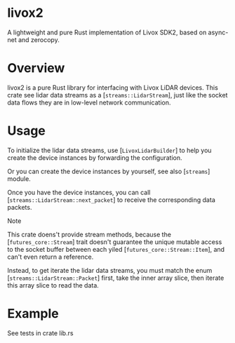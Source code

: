 # livox2
A lightweight and pure Rust implementation of Livox SDK2, based on async-net and zerocopy.

# Overview
livox2 is a pure Rust library for interfacing with Livox LiDAR devices.
This crate see lidar data streams as a [`streams::LidarStream`], just like the socket data
flows they are in low-level network communication.

# Usage
To initialize the lidar data streams, use [`LivoxLidarBuilder`] to help you
create the device instances by forwarding the configuration.

Or you can create the device instances by yourself, see also [`streams`] module.

Once you have the device instances, you can call [`streams::LidarStream::next_packet`] to
receive the corresponding data packets.

> [!NOTE]
> This crate doens't provide stream methods, because the [`futures_core::Stream`] trait doesn't
> guarantee the unique mutable access to the socket buffer between each yiled
> [`futures_core::Stream::Item`], and can't even return a reference.
> 
> Instead, to get iterate the lidar data streams, you must match the enum
> [`streams::LidarStream::Packet`] first, take the inner array slice, then
> iterate this array slice to read the data.

 # Example
 See tests in crate lib.rs
